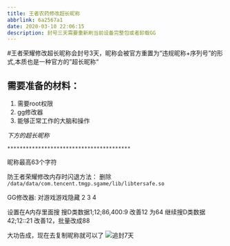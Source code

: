 ```yaml
---
title: 王者农药修改超长昵称
abbrlink: 6a2567a1
date: 2020-03-10 22:06:15
description: 封号三天需要重新刷当前设备完整包或者卸载GG
---
```

<!--more-->
#王者荣耀修改超长昵称会封号3天，昵称会被官方重置为“违规昵称+序列号”的形式,本质也是一种官方的”超长昵称“
## 需要准备的材料：
1. 需要root权限
2. gg修改器
3. 能够正常工作的大脑和操作

*下方的超长昵称*
```
****************************************
```
昵称最高63个字符

防王者荣耀修改内存时闪退方法：
删除
`/data/data/com.tencent.tmgp.sgame/lib/libtersafe.so`

GG修改器:
对游戏游戏隐藏 2 3 4

设置在A内存里面搜
搜D类数据1;12;86,400:9
改善12 为64
继续搜D类数据42;12::21
改善12，批量改成88

大功告成，现在去复制昵称就可以了
![追封7天](https://s1.ax1x.com/2020/03/15/83Tx2j.jpg)

